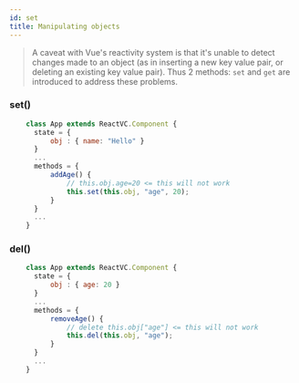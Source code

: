 ```yaml
---
id: set
title: Manipulating objects
---
```

> A caveat with Vue's reactivity system is that it's unable to detect changes made to an object (as in inserting a new key value pair, or deleting an existing key value pair). Thus 2 methods: `set` and `get` are introduced to address these problems.

### set()

```jsx
    class App extends ReactVC.Component {
      state = { 
          obj : { name: "Hello" }
      }
      ...
      methods = {
          addAge() {
              // this.obj.age=20 <= this will not work
              this.set(this.obj, "age", 20);
          }
      }
      ...
    }
```

### del()

```jsx
    class App extends ReactVC.Component {
      state = { 
          obj : { age: 20 }
      }
      ...
      methods = {
          removeAge() {
              // delete this.obj["age"] <= this will not work
              this.del(this.obj, "age");
          }
      }
      ...
    }
```